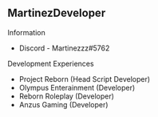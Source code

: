 ## MartinezDeveloper
Information
- Discord - Martinezzz#5762

Development Experiences
- Project Reborn (Head Script Developer)
- Olympus Enterainment (Developer)
- Reborn Roleplay (Developer)
- Anzus Gaming (Developer)
